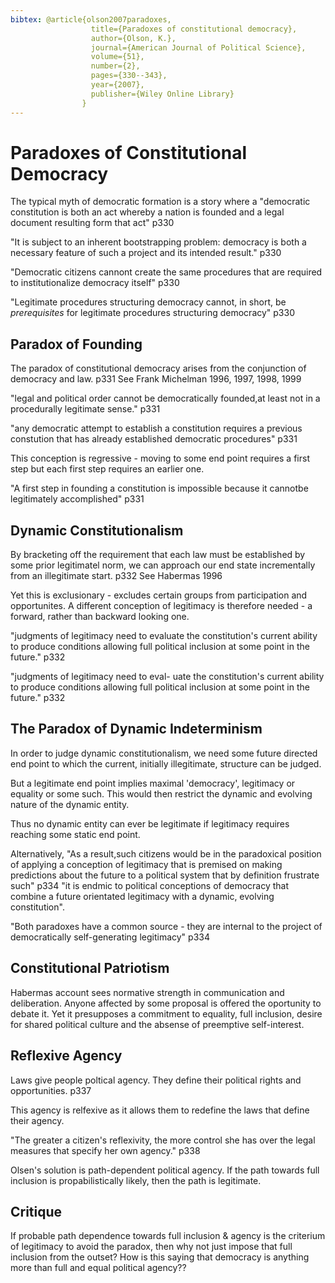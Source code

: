```yaml
---
bibtex:	@article{olson2007paradoxes,
				  title={Paradoxes of constitutional democracy},
				  author={Olson, K.},
				  journal={American Journal of Political Science},
				  volume={51},
				  number={2},
				  pages={330--343},
				  year={2007},
				  publisher={Wiley Online Library}
				}
---
```

# Paradoxes of Constitutional Democracy

The typical myth of democratic formation is a story where a "democratic constitution is both an act whereby a nation is founded and a legal document resulting form that act" p330

"It is subject to an inherent bootstrapping problem: democracy is both a necessary feature of such a project and its intended result." p330

"Democratic citizens cannont create the same procedures that are required to institutionalize democracy itself" p330

"Legitimate procedures structuring democracy cannot, in short, be _prerequisites_ for legitimate procedures structuring democracy" p330

## Paradox of Founding

The paradox of constitutional democracy arises from the conjunction of democracy and law. p331
See Frank Michelman 1996, 1997, 1998, 1999

"legal and political order cannot be democratically founded,at least not in a procedurally legitimate sense." p331

"any democratic attempt to establish a constitution requires a previous constution that has already established democratic procedures" p331

This conception is regressive - moving to some end point requires a first step but each first step requires an earlier one.

"A first step in founding a constitution is impossible because it cannotbe legitimately accomplished" p331

## Dynamic Constitutionalism

By bracketing off the requirement that each law must be established by some prior legitimatel norm, we can approach our end state incrementally from an illegitimate start. p332
See Habermas 1996

Yet this is exclusionary - excludes certain groups from participation and opportunites.  A different conception of legitimacy is therefore needed - a forward, rather than backward looking one.

"judgments of legitimacy need to evaluate the constitution's current ability to produce conditions allowing full political inclusion at some point in the future." p332

"judgments of legitimacy need to eval- uate the constitution's current ability to produce conditions allowing full political inclusion at some point in the future." p332

## The Paradox of Dynamic Indeterminism

In order to judge dynamic constitutionalism, we need some future directed end point to which the current, initially illegitimate, structure can be judged.

But a legitimate end point implies maximal 'democracy', legitimacy or equality or some such.  This would then restrict the dynamic and evolving nature of the dynamic entity.

Thus no dynamic entity can ever be legitimate if legitimacy requires reaching some static end point.

Alternatively, "As a result,such citizens would be in the paradoxical position of applying a conception of legitimacy that is premised on making predictions about the future to a political system that by definition frustrate such" p334 "it is endmic to political conceptions of democracy that combine a future orientated legitimacy with a dynamic, evolving constitution".

"Both paradoxes have a common source - they are internal to the project of democratically self-generating legitimacy" p334

## Constitutional Patriotism

Habermas account sees normative strength in communication and deliberation. Anyone affected by some proposal is offered the oportunity to debate it. Yet it presupposes a commitment to equality, full inclusion, desire for shared political culture and the absense of preemptive self-interest.

## Reflexive Agency

Laws give people poltical agency. They define their political rights and opportunities. p337

This agency is relfexive as it allows them to redefine the laws that define their agency.

"The greater a citizen's reflexivity, the more control she has over the legal measures that specify her own agency." p338

Olsen's solution is path-dependent political agency. If the path towards full inclusion is propabilistically likely, then the path is legitimate. 

## Critique

If probable path dependence towards full inclusion & agency is the criterium of legitimacy to avoid the paradox, then why not just impose that full inclusion from the outset?
How is this saying that democracy is anything more than full and equal political agency??
